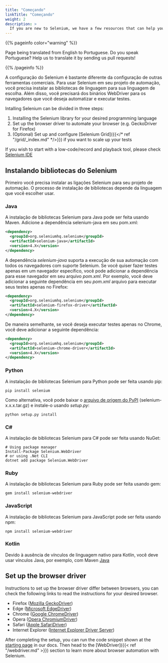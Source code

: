 ```yaml
---
title: "Começando"
linkTitle: "Começando"
weight: 2
description: >
  If you are new to Selenium, we have a few resources that can help you get up to speed right away.
---
```


{{% pageinfo color="warning" %}}
<p class="lead">
   <i class="fas fa-language display-4"></i> 
   Page being translated from 
   English to Portuguese. Do you speak Portuguese? Help us to translate
   it by sending us pull requests!
</p>
{{% /pageinfo %}}

A configuração do Selenium é bastante diferente da configuração de outras ferramentas comerciais.
Para usar Selenium em seu projeto de automação, você precisa instalar as
bibliotecas de linguagem para sua linguagem de escolha. Além disso, você precisará dos
binários WebDriver para os navegadores que você deseja automatizar e executar testes.

Intalling Selenium can be divided in three steps:

1. Installing the Selenium library for your desired programming language
2. Set up the browser driver to automate your browser (e.g. GeckoDriver for Firefox)
3. (Optional) Set up and configure [Selenium Grid]({{</* ref "/grid/_index.md" */>}}) if you want to scale up your tests

If you wish to start with a low-code/record and playback tool, please check 
[Selenium IDE](https://selenium.dev/selenium-ide)



## Instalando bibliotecas do Selenium

Primeiro você precisa instalar as ligações Selenium para seu projeto de automação.
O processo de instalação de bibliotecas depende da linguagem que você escolher usar.

### Java
A instalação de bibliotecas Selenium para Java pode ser feita usando Maven.
Adicione a dependência selenium-java em seu pom.xml:

```xml
<dependency>
  <groupId>org.seleniumhq.selenium</groupId>
  <artifactId>selenium-java</artifactId>
  <version>4.X</version>
</dependency>
```

A dependência _selenium-java_ suporta a execução de sua automação com todos os navegadores 
com suporte Selenium. Se você quiser fazer testes
apenas em um navegador específico, você pode adicionar a dependência para esse navegador
em seu arquivo _pom.xml_.
Por exemplo, você deve adicionar a seguinte dependência em seu _pom.xml_
arquivo para executar seus testes apenas no Firefox:

```xml
<dependency>
  <groupId>org.seleniumhq.selenium</groupId>
  <artifactId>selenium-firefox-driver</artifactId>
  <version>4.X</version>
</dependency>
```
   
De maneira semelhante, se você deseja executar testes apenas no Chrome,
você deve adicionar a seguinte dependência:

```xml
<dependency>
  <groupId>org.seleniumhq.selenium</groupId>
  <artifactId>selenium-chrome-driver</artifactId>
  <version>4.X</version>
</dependency>
```

### Python
A instalação de bibliotecas Selenium para Python pode ser feita usando pip:

```shell
pip install selenium
```

Como alternativa, você pode baixar o [arquivo de origem do PyPI](https://pypi.org/project/selenium/#files)
(selenium-x.x.x.tar.gz) e instale-o usando _setup.py_:

```shell
python setup.py install
```

### C#
A instalação de bibliotecas Selenium para C# pode ser feita usando NuGet:

```shell
# Using package manager
Install-Package Selenium.WebDriver
# or using .Net CLI
dotnet add package Selenium.WebDriver
```

### Ruby
A instalação de bibliotecas Selenium para Ruby pode ser feita usando gem:

```shell
gem install selenium-webdriver
```

### JavaScript
A instalação de bibliotecas Selenium para JavaScript pode ser feita usando npm:

```shell
npm install selenium-webdriver
```

### Kotlin
Devido à ausência de vínculos de linguagem nativo para Kotlin, você deve usar vínculos Java, por exemplo, com Maven [Java](#java)


## Set up the browser driver

Instructions to set up the browser driver differ between browsers, you can check 
the following links to read the instructions for your desired browser.

- Firefox ([Mozilla GeckoDriver](https://github.com/mozilla/geckodriver/))
- Edge ([Microsoft EdgeDriver](https://developer.microsoft.com/en-us/microsoft-edge/tools/webdriver/))
- Chrome ([Google ChromeDriver](https://sites.google.com/a/chromium.org/chromedriver/))
- Opera ([Opera ChromiumDriver](https://github.com/operasoftware/operachromiumdriver))
- Safari ([Apple SafariDriver](https://developer.apple.com/documentation/webkit/about_webdriver_for_safari))
- Internet Explorer ([Internet Explorer Driver Server](https://github.com/SeleniumHQ/selenium/wiki/InternetExplorerDriver))

After completing the setup, you can run the code snippet shown at the 
[starting page](/de/documentation) in our docs. Then head to the 
[WebDriver]({{< ref "/webdriver.md" >}}) section to learn more about
browser automation with Selenium.